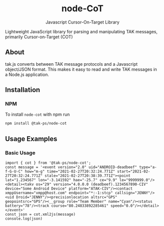 <h1 align=center>node-CoT</h1>

<p align=center>Javascript Cursor-On-Target Library</p>

Lightweight JavaScript library for parsing and manipulating TAK messages, primarily Cursor-on-Target (COT)

## About

tak.js converts between TAK message protocols and a Javascript object/JSON format. This makes it easy to read and write TAK messages in a Node.js application.

## Installation

### NPM

To install `node-cot` with npm run

```bash
npm install @tak-ps/node-cot
```

## Usage Examples

### Basic Usage

```
import { cot } from '@tak-ps/node-cot';
const message = '<event version="2.0" uid="ANDROID-deadbeef" type="a-f-G-U-C" how="m-g" time="2021-02-27T20:32:24.771Z" start="2021-02-27T20:32:24.771Z" stale="2021-02-27T20:38:39.771Z"><point lat="1.234567" lon="-3.141592" hae="-25.7" ce="9.9" le="9999999.0"/><detail><takv os="29" version="4.0.0.0 (deadbeef).1234567890-CIV" device="Some Android Device" platform="ATAK-CIV"/><contact xmppUsername="xmpp@host.com" endpoint="*:-1:stcp" callsign="JENNY"/><uid Droid="JENNY"/><precisionlocation altsrc="GPS" geopointsrc="GPS"/><__group role="Team Member" name="Cyan"/><status battery="78"/><track course="80.24833892285461" speed="0.0"/></detail></event>'
const json = cot.xml2js(message)
console.log(json)
```
